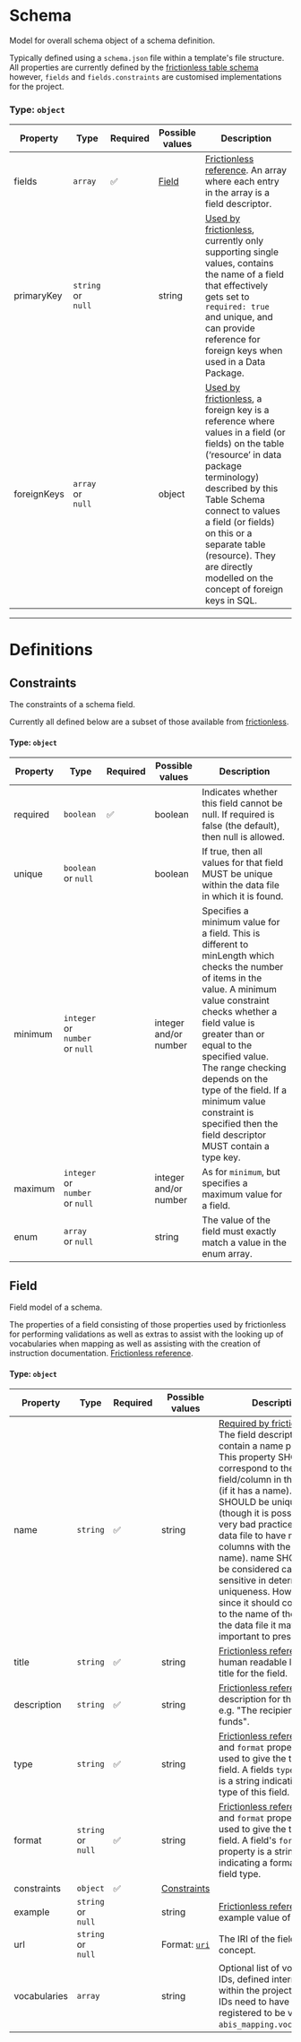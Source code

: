 # Schema

Model for overall schema object of a schema definition.

Typically defined using a `schema.json` file within a template's file structure.
All properties are currently defined by the [frictionless table schema](https://specs.frictionlessdata.io/table-schema/)
however, `fields` and `fields.constraints` are customised implementations for the project.

### Type: `object`

| Property | Type | Required | Possible values | Description |
| -------- | ---- | -------- | --------------- | ----------- |
| fields | `array` | ✅ | [Field](#field) | [Frictionless reference](https://specs.frictionlessdata.io/table-schema/#descriptor). An array where each entry in the array is a field descriptor. |
| primaryKey | `string` or `null` |  | string | [Used by frictionless](https://specs.frictionlessdata.io/table-schema/#primary-key), currently only supporting single values, contains the name of a field that effectively gets set to `required: true` and unique, and can provide reference for foreign keys when used in a Data Package. |
| foreignKeys | `array` or `null` |  | object | [Used by frictionless](https://specs.frictionlessdata.io/table-schema/#foreign-keys), a foreign key is a reference where values in a field (or fields) on the table (‘resource’ in data package terminology) described by this Table Schema connect to values a field (or fields) on this or a separate table (resource). They are directly modelled on the concept of foreign keys in SQL. |


---

# Definitions

## Constraints

The constraints of a schema field.

Currently all defined below are a subset of those available from [frictionless](https://specs.frictionlessdata.io/table-schema/#constraints).

#### Type: `object`

| Property | Type | Required | Possible values | Description |
| -------- | ---- | -------- | --------------- | ----------- |
| required | `boolean` | ✅ | boolean | Indicates whether this field cannot be null. If required is false (the default), then null is allowed. |
| unique | `boolean` or `null` |  | boolean | If true, then all values for that field MUST be unique within the data file in which it is found. |
| minimum | `integer` or `number` or `null` |  | integer and/or number | Specifies a minimum value for a field. This is different to minLength which checks the number of items in the value. A minimum value constraint checks whether a field value is greater than or equal to the specified value. The range checking depends on the type of the field. If a minimum value constraint is specified then the field descriptor MUST contain a type key. |
| maximum | `integer` or `number` or `null` |  | integer and/or number | As for `minimum`, but specifies a maximum value for a field. |
| enum | `array` or `null` |  | string | The value of the field must exactly match a value in the enum array. |

## Field

Field model of a schema.

The properties of a field consisting of those properties used by frictionless for performing validations as well
as extras to assist with the looking up of vocabularies when mapping as well as assisting with the creation
of instruction documentation.
[Frictionless reference](https://specs.frictionlessdata.io/table-schema).

#### Type: `object`

| Property | Type | Required | Possible values | Description |
| -------- | ---- | -------- | --------------- | ----------- |
| name | `string` | ✅ | string | [Required by frictionless](https://specs.frictionlessdata.io/table-schema/#name). The field descriptor MUST contain a name property. This property SHOULD correspond to the name of field/column in the data file (if it has a name). As such it SHOULD be unique (though it is possible, but very bad practice, for the data file to have multiple columns with the same name). name SHOULD NOT be considered case sensitive in determining uniqueness. However, since it should correspond to the name of the field in the data file it may be important to preserve case. |
| title | `string` | ✅ | string | [Frictionless reference](https://specs.frictionlessdata.io/table-schema/#title). A human readable label or title for the field. |
| description | `string` | ✅ | string | [Frictionless reference](https://specs.frictionlessdata.io/table-schema/#description). A description for this field e.g. "The recipient of the funds". |
| type | `string` | ✅ | string | [Frictionless reference](https://specs.frictionlessdata.io/table-schema/#types-and-formats). `type` and `format` properties are used to give the type of the field. A fields `type` property is a string indicating the type of this field. |
| format | `string` or `null` | ✅ | string | [Frictionless reference](https://specs.frictionlessdata.io/table-schema/#types-and-formats). `type` and `format` properties are used to give the type of the field. A field's `format` property is a string, indicating a format for the field type. |
| constraints | `object` | ✅ | [Constraints](#constraints) |  |
| example | `string` or `null` |  | string | [Frictionless reference](https://specs.frictionlessdata.io/table-schema/#example). An example value of the field |
| url | `string` or `null` |  | Format: [`uri`](https://json-schema.org/understanding-json-schema/reference/string#built-in-formats) | The IRI of the field's concept. |
| vocabularies | `array` |  | string | Optional list of vocabulary IDs, defined internally within the project. Provided IDs need to have been registered to be valid. See `abis_mapping.vocabularies`. |
